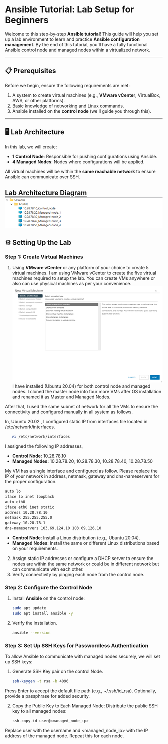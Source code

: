 # Ansible Tutorial: Lab Setup for Beginners  

Welcome to this step-by-step **Ansible tutorial**! This guide will help you set up a lab environment to learn and practice **Ansible configuration management**. By the end of this tutorial, you'll have a fully functional Ansible control node and managed nodes within a virtualized network.  

---

## 📋 Prerequisites  

Before we begin, ensure the following requirements are met:  
1. A system to create virtual machines (e.g., **VMware vCenter**, VirtualBox, AWS, or other platforms). 
2. Basic knowledge of networking and Linux commands.  
3. Ansible installed on the **control node** (we'll guide you through this).  

---

## 🖥️ Lab Architecture  

In this lab, we will create:  
- **1 Control Node**: Responsible for pushing configurations using Ansible.  
- **4 Managed Nodes**: Nodes where configurations will be applied.  

All virtual machines will be within the **same reachable network** to ensure Ansible can communicate over SSH.  

[Lab Architecture Diagram](#) ![Lab Structure](image.png)  
---

## ⚙️ Setting Up the Lab  

### Step 1: Create Virtual Machines  
1. Using **VMware vCenter** or any platform of your choice to create 5 virtual machines.
I am using VMware vCenter to create the five virtual machines required to setup the lab. You can create VMs anywhere or also can use physical machines as per your convenience.
   ![Creating VMs in Vcenter](image-1.png)
I have installed (Ubuntu 20.04) for both control node and managed nodes. I cloned the master node into four more VMs after OS installation and renamed it as Master and Managed Nodes. 

After that, I used the same subnet of network for all the VMs to ensure the connectivity and configured manually in all system as follows. 

In, Ubuntu 20.02 , I configured static IP from interfaces file located in /etc/network/interfaces.
```bash
   vi /etc/network/interfaces
```
I assigned the following IP addresses, 
   - **Control Node:** 10.28.78.10  
   - **Managed Nodes:** 10.28.78.20, 10.28.78.30, 10.28.78.40, 10.28.78.50

My VM has a single interface and configured as follow. Please replace the IP of your network in address, netmask, gateway and dns-nameservers for the proper configuration. 
```bash
auto lo
iface lo inet loopback
auto eth0
iface eth0 inet static
address 10.28.78.10
netmask 255.255.255.0
gateway 10.28.78.1
dns-nameservers 103.69.124.10 103.69.126.10
```
   - **Control Node**: Install a Linux distribution (e.g., Ubuntu 20.04).  
   - **Managed Nodes**: Install the same or different Linux distributions based on your requirements.  
2. Assign static IP addresses or configure a DHCP server to ensure the nodes are within the same network or could be in different network but can communicate with each other. 
3. Verify connectivity by pinging each node from the control node.  

### Step 2: Configure the Control Node  
1. Install **Ansible** on the control node:  
   ```bash
   sudo apt update
   sudo apt install ansible -y

2. Verify the installation. 
   ```bash
   ansible --version

### Step 3: Set Up SSH Keys for Passwordless Authentication
  To allow Ansible to communicate with managed nodes securely, we will set up SSH keys:
1. Generate SSH Key pair on the control Node. 
   ```bash
   ssh-keygen -t rsa -b 4096

Press Enter to accept the default file path (e.g., ~/.ssh/id_rsa).
Optionally, provide a passphrase for added security.

2. Copy the Public Key to Each Managed Node:
Distribute the public SSH key to all managed nodes:
   ``` bash
   ssh-copy-id user@<managed_node_ip>
   ```
Replace user with the username and <managed_node_ip> with the IP address of the managed node. Repeat this for each node.

